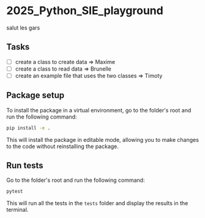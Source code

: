# 2025_Python_SIE_playground
salut les gars


## Tasks

- [ ] create a class to create data => Maxime 
- [ ] create a class to read data => Brunelle
- [ ] create an example file that uses the two classes => Timoty

## Package setup

To install the package in a virtual environment, go to the folder's root and run the following command:

```bash
pip install -e .
```

This will install the package in editable mode, allowing you to make changes to the code without reinstalling the package.


## Run tests

Go to the folder's root and run the following command:

```bash
pytest
```
This will run all the tests in the `tests` folder and display the results in the terminal.
